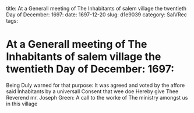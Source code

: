 title: At a Generall meeting of The Inhabitants of salem village the twentieth Day of December: 1697:
date: 1697-12-20
slug: d1e9039
category: SalVRec
tags: 


<div markdown class="doc" id="d1e9039">


# At a Generall meeting of The Inhabitants of salem village the twentieth Day of December: 1697: 

Being Duly warned for that purpose: It was agreed and voted by the affore said Inhabitants by a universall Consent that wee doe Hereby give Thee Reverend mr. Joseph Green: A call to the worke of The ministry amongst us in this village
</div>
